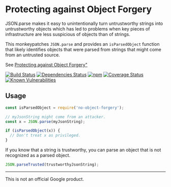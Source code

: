 # Protecting against Object Forgery

JSON.parse makes it easy to unintentionally turn untrustworthy strings
into untrustworthy objects which has led to problems when key pieces
of infrastructure are less suspicious of objects than of strings.

This monkeypatches `JSON.parse` and provides an `isParsedObject` function
that likely identifies objects that were parsed from strings that might
come from an untrusted source.

See [Protecting against Object Forgery"](https://medium.com/@mikesamuel/protecting-against-object-forgery-2d0fd930a7a9)

[![Build Status](https://travis-ci.org/mikesamuel/no-object-forgery.svg?branch=master)](https://travis-ci.org/mikesamuel/no-object-forgery)
[![Dependencies Status](https://david-dm.org/mikesamuel/no-object-forgery/status.svg)](https://david-dm.org/mikesamuel/no-object-forgery)
[![npm](https://img.shields.io/npm/v/no-object-forgery.svg)](https://www.npmjs.com/package/no-object-forgery)
[![Coverage Status](https://coveralls.io/repos/github/mikesamuel/no-object-forgery/badge.svg?branch=master)](https://coveralls.io/github/mikesamuel/no-object-forgery?branch=master)
[![Known Vulnerabilities](https://snyk.io/test/github/mikesamuel/no-object-forgery/badge.svg?targetFile=package.json)](https://snyk.io/test/github/mikesamuel/no-object-forgery?targetFile=package.json)

## Usage

```js
const isParsedObject = require('no-object-forgery');

// myJsonString might come from an attacker.
const x = JSON.parse(myJsonString);

if (isParsedObject(x)) {
  // Don't treat x as privileged.
}
```

If you know that a string is trustworthy, you can parse an object that
is not recognized as a parsed object.

```js
JSON.parseTrusted(trustworthyJsonString);
```

----

This is not an official Google product.
